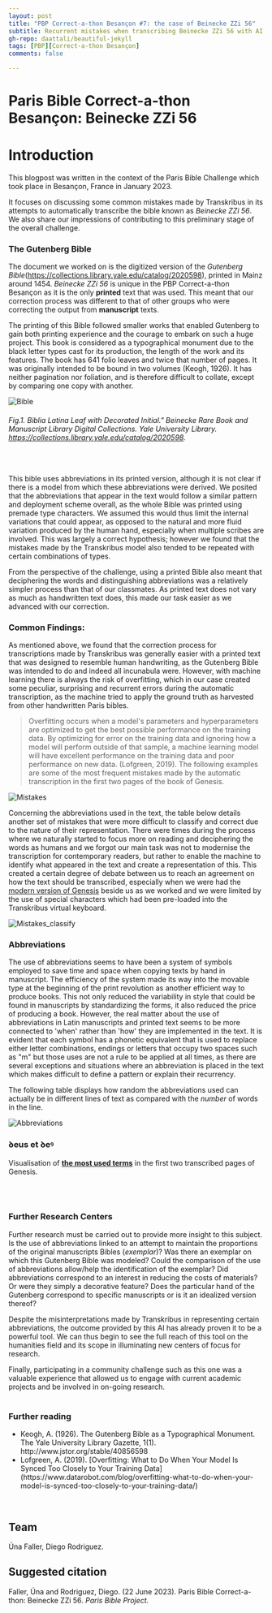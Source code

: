 ```yaml
---
layout: post
title: "PBP Correct-a-thon Besançon #7: the case of Beinecke ZZi 56"
subtitle: Recurrent mistakes when transcribing Beinecke ZZi 56 with AI.
gh-repo: daattali/beautiful-jekyll
tags: [PBP][Correct-a-thon Besançon]
comments: false

---
```


<base target="_blank"> 

# **Paris Bible Correct-a-thon Besançon:  Beinecke ZZi 56**

# Introduction

This blogpost was written in the context of the Paris Bible Challenge which took place in Besançon, France in January 2023. 

It focuses on discussing some common mistakes made by Transkribus  in its attempts to automatically transcribe the bible known as _Beinecke ZZi 56_. We also share our impressions of contributing to this preliminary stage of the overall challenge. 


### **The Gutenberg Bible**

The document we worked on is the digitized version of the _Gutenberg Bible_(https://collections.library.yale.edu/catalog/2020598), printed in Mainz around 1454. _Beinecke ZZi 56_ is unique in the PBP Correct-a-thon Besançon as it is the only **printed** text that was used. This meant that our correction process was different to that of other groups who were correcting the output from **manuscript** texts. 

The printing of this Bible followed smaller works that enabled Gutenberg to gain both printing experience and the courage to embark on such a huge project. This book is considered as a typographical monument due to the black letter types cast for its production, the length of the work and its features. The book has 641 folio leaves and twice that number of pages. It was originally intended to be bound in two volumes (Keogh, 1926). It has neither pagination nor foliation, and is therefore difficult to collate, except by comparing one copy with another. 
<br>

![Bible](/assets/PBP_BeineckeZZi56_Fig1.jpg)
###### Fig.1. Biblia Latina Leaf with Decorated Initial." Beinecke Rare Book and Manuscript Library Digital Collections. Yale University Library. https://collections.library.yale.edu/catalog/2020598.

<br>

This bible uses abbreviations in its printed version, although it is not clear if there is a model from which these abbreviations were derived. We posited that the abbreviations that appear in the text would follow a similar pattern and deployment scheme overall, as the whole Bible was printed using premade type characters. We assumed this would thus limit the internal variations that could appear, as opposed to the natural and more fluid variation produced by the human hand, especially when multiple scribes are involved. This was largely a correct hypothesis; however we found that the mistakes made by the Transkribus model  also tended to be repeated with certain combinations of types. 

From the perspective of the challenge, using a printed Bible also meant that deciphering the words and distinguishing abbreviations was a relatively simpler process than that of our classmates. As printed text does not vary as much as handwritten text does, this made our task easier as we advanced with our correction. 

### **Common Findings**: 

As mentioned above, we found that the correction process for transcriptions made by Transkribus was generally easier with a printed text that was designed to resemble human handwriting, as the Gutenberg Bible was intended to do and indeed all incunabula were. 
However, with machine learning there is always the risk of overfitting, which in our case created some peculiar, surprising and recurrent errors during the automatic transcription, as the machine tried to apply the ground truth as harvested from other handwritten Paris bibles.

>Overfitting occurs when a model's parameters and hyperparameters are optimized to get the best possible performance on the training data. By optimizing for error on the training data and ignoring how a model will perform outside of that sample, a machine learning model will have excellent performance on the training data and poor performance on new data. (Lofgreen, 2019). The following examples are some of the most frequent mistakes made by the automatic transcription in the first two pages of the book of Genesis. <br>

![Mistakes](/assets/PBP_BeineckeZZi56_Fig2.jpg)

Concerning the abbreviations used in the text, the table below details another set of mistakes that were more difficult to classify and correct due to the nature of their representation. There were times during the process where we naturally started to focus more on reading and deciphering the words as humans and we forgot our main task was not to modernise the transcription for contemporary readers, but rather to enable the machine to identify what appeared in the text and create a representation of this. This created a certain degree of debate between us to reach an agreement on how the text should be transcribed, especially when we were had the [modern version of Genesis](http://www.thelatinlibrary.com/bible/genesis.shtml) beside us as we worked and we were limited by the use of special characters which had been pre-loaded into the Transkribus virtual keyboard.

![Mistakes_classify](/assets/PBP_BeineckeZZi56_Fig3.jpg)


### Abbreviations 

The use of abbreviations seems to have been a system of symbols employed to save time and space when copying texts by hand in manuscript. The efficiency of the system made its way into the movable type at the beginning of the print revolution as another efficient way to produce books. This not only reduced the variability in style that could be found in manuscripts by standardizing the forms, it also reduced the price of producing a book. However, the real matter about the use of abbreviations in Latin manuscripts and printed text seems to be more connected to 'when' rather than 'how' they are implemented in the text. It is evident that each symbol has a phonetic equivalent that is used to replace either letter combinations, endings or letters that occupy two spaces such as "m" but those uses are not a rule to be applied at all times, as there are several exceptions and situations where an abbreviation is placed in the text which makes difficult to define a pattern or explain their recurrency. 

The following table displays how random the abbreviations used can actually be in different lines of text as compared with the _number_ of words in the line. 

![Abbreviations](/assets/PBP_BeineckeZZi56_Fig4.jpg)




### **ꝺeus et ꝺeꝰ**

Visualisation of [**the most used terms**](https://voyant-tools.org/?corpus=3d94fe99a9826e89496c0ae5109fbf70&panels=cirrus,termsberry,trends,summary,correlations) in the first two transcribed pages of Genesis. 

<br>
<br>

### **Further Research Centers**
Further research must be carried out to provide more insight to this subject. Is the use of abbreviations linked to an attempt to maintain the proportions of the original manuscripts Bibles (*exemplar*)? Was there an exemplar on which this Gutenberg Bible was modeled? Could the comparison of the use of abbreviations allow/help the identification of the exemplar? Did abbreviations correspond to an interest in reducing the costs of materials? Or were they simply a decorative feature? Does the particular hand of the Gutenberg correspond to specific manuscripts or is it an idealized version thereof? 

Despite the misinterpretations made by Transkribus in representing certain abbreviations, the outcome provided by this AI has already proven it to be a powerful tool. We can thus begin to see the full reach of this tool on the humanities field and its scope in illuminating new centers of focus for research.

Finally, participating in a community challenge such as this one was a valuable experience that allowed us to engage with current academic projects and be involved in on-going research.
<br>
<br>

### **Further reading**
<ul>
<li>Keogh, A. (1926). The Gutenberg Bible as a Typographical Monument. The Yale University Library Gazette, 1(1). http://www.jstor.org/stable/40856598

<li>Lofgreen, A. (2019). [Overfitting: What to Do When Your Model Is Synced Too Closely to Your Training Data]
(https://www.datarobot.com/blog/overfitting-what-to-do-when-your-model-is-synced-too-closely-to-your-training-data/)

</li>
</ul>
<br>

## Team
Úna Faller, Diego Rodriguez. 

## **Suggested citation**
Faller, Úna and Rodriguez, Diego. (22 June 2023). Paris Bible Correct-a-thon: Beinecke ZZi 56. *Paris Bible Project.*

